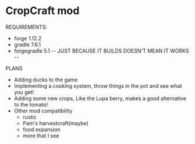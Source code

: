 # CropCraft mod

REQUIREMENTS:
- forge 1.12.2
- gradle 7.6.1
- forgegradle 5.1
-- JUST BECAUSE IT BUILDS DOESN'T MEAN IT WORKS --

PLANS
- Adding ducks to the game
- Implementing a cooking system, throw things in the pot and see what you get!
- Adding some new crops, Like the Lupa berry, makes a good alternative to the tomato!
- Other mod compatibility
    - rustic
    - Pam's harvestcraft(maybe)
    - food expansion
    - more that I see
